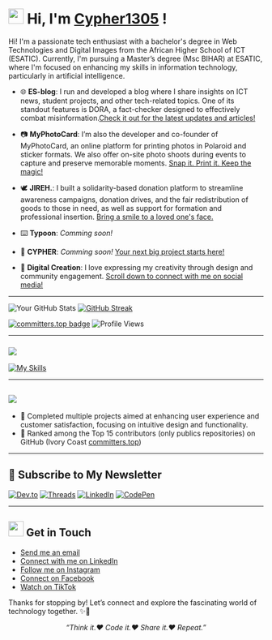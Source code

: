 # <img src="https://slackmojis.com/emojis/69594-100005117/download" width="30"/> Hi, I'm [Cypher1305](https://benedicteyao.me) ! 

Hi! I'm a passionate tech enthusiast with a bachelor's degree in Web Technologies and Digital Images from the African Higher School of ICT (ESATIC). Currently, I'm pursuing a Master’s degree (Msc BIHAR) at ESATIC, where I'm focused on enhancing my skills in information technology, particularly in artificial intelligence.

- 🌐 **ES-blog**: I run and developed a blog where I share insights on ICT news, student projects, and other tech-related topics. One of its standout features is DORA, a fact-checker designed to effectively combat misinformation.[Check it out for the latest updates and articles!](https://esblog.info)

- 📷 **MyPhotoCard**:  I’m also the developer and co-founder of MyPhotoCard, an online platform for printing photos in Polaroid and sticker formats. We also offer on-site photo shoots during events to capture and preserve memorable moments. [Snap it. Print it. Keep the magic!](https://cypher1305.github.io)
  
- 🕊️ **JIREH.**: I built a solidarity-based donation platform to streamline awareness campaigns, donation drives, and the fair redistribution of goods to those in need, as well as support for formation and professional insertion. [Bring a smile to a loved one's face.](https://github.com/JIREH-Labs)

- ⌨️ **Typoon**: _Comming soon!_

- 🏢 **CYPHER**: _Comming soon!_ [Your next big project starts here!](https://cypher.ci)

- 🎨 **Digital Creation**: I love expressing my creativity through design and community engagement. [Scroll down to connect with me on social media!](#-get-in-touch)

---

![Your GitHub Stats](https://denvercoder1-github-readme-stats.vercel.app/api?username=Cypher1305&show_icons=true&theme=github_dark&cacheSeconds=3600)
[![GitHub Streak](https://github-readme-streak-stats.herokuapp.com/?user=Cypher1305&theme=github-dark-blue)](https://github.com/Cypher1305)




[![committers.top badge](https://user-badge.committers.top/ivory_coast/Cypher1305.svg?cacheSecond)](https://user-badge.committers.top/ivory_coast/Cypher1305)
![Profile Views](https://visitor-badge.laobi.icu/badge?page_id=cypher1305.visitor-badge&style=flat)





--- 


### <img src="https://readme-typing-svg.demolab.com/?lines=Tech%20Stack%20and%20Tools&Code&start=true&vCenter=true&pause=2000&size=22" />

[![My Skills](https://skillicons.dev/icons?i=kubernetes,docker,git,github,gitlab,linux,aws,go,java,python,nodejs,graphql,fastapi,php,laravel,django,firebase,mysql,sqlite,mongodb,html,css,js,ts,react,vuejs,angular,nextjs,tailwind,figma,illustrator)](https://skillicons.dev)


---

## <img src="https://readme-typing-svg.demolab.com/?lines=Achievements&Code&start=true&vCenter=true&pause=2000&size=22" />
- 🌟 Completed multiple projects aimed at enhancing user experience and customer satisfaction, focusing on intuitive design and functionality.
- 🌟 Ranked among the Top 15 contributors (only publics repositories) on GitHub (Ivory Coast [committers.top](https://committers.top/ivory_coast))

---

## 📰 Subscribe to My Newsletter
[![Dev.to](https://img.shields.io/badge/Dev.to-Read%20Articles-0d1117?logo=dev.to&logoColor=white&style=for-the-badge)](https://dev.to/cypher1305)
[![Threads](https://img.shields.io/badge/Threads-Follow-1d2d44?logo=threads&logoColor=white&style=for-the-badge)](https://www.threads.net/@_cypher1305)
[![LinkedIn](https://img.shields.io/badge/LinkedIn-Follow-0077b5?logo=linkedin&logoColor=white&style=for-the-badge)](https://www.linkedin.com/in/cypher1305)
[![CodePen](https://img.shields.io/badge/CodePen-Explore-1e3a8a?logo=codepen&logoColor=white&style=for-the-badge)](https://codepen.io/cypher1305)

---

## <img src="https://slackmojis.com/emojis/60672-revolving-hearts/download" width="30"/> Get in Touch
- [Send me an email](mailto:k.yao1305@email.com)
- [Connect with me on LinkedIn](https://www.linkedin.com/in/Cypher1305)
- [Follow me on Instagram](https://www.instagram.com/_cypher1305)
- [Connect on Facebook](https://www.facebook.com/Cypher1305)
- [Watch on TikTok](https://www.tiktok.com/@_cypher1305)


Thanks for stopping by! Let’s connect and explore the fascinating world of technology together. ✨🚀


<p align="center">
  <em>“Think it.❤️ Code it.❤️ Share it.❤️ Repeat.”</em>
</p>
